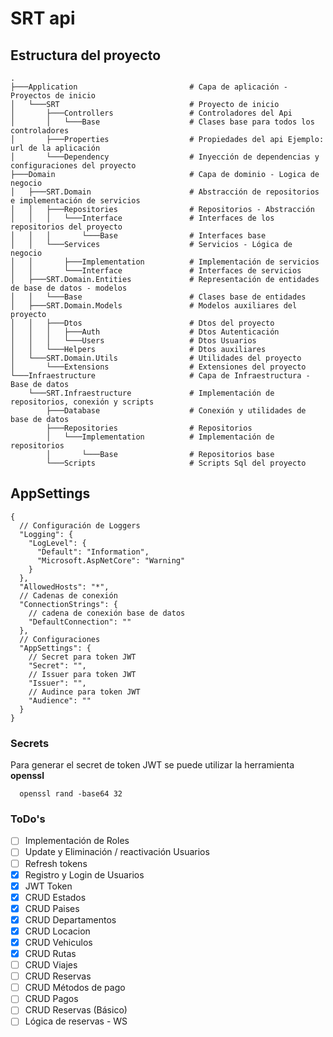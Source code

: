 # SRT api

## Estructura del proyecto

```
.
├───Application                         # Capa de aplicación - Proyectos de inicio
│   └───SRT                             # Proyecto de inicio
│       ├───Controllers                 # Controladores del Api
│       │   └───Base                    # Clases base para todos los controladores
│       ├───Properties                  # Propiedades del api Ejemplo: url de la aplicación
│       └───Dependency                  # Inyección de dependencias y configuraciones del proyecto
├───Domain                              # Capa de dominio - Logica de negocio
│   ├───SRT.Domain                      # Abstracción de repositorios e implementación de servicios
│   │   ├───Repositories                # Repositorios - Abstracción
│   │   │   └───Interface               # Interfaces de los repositorios del proyecto
│   │   │       └───Base                # Interfaces base
│   │   └───Services                    # Servicios - Lógica de negocio
│   │       ├───Implementation          # Implementación de servicios
│   │       └───Interface               # Interfaces de servicios
│   ├───SRT.Domain.Entities             # Representación de entidades de base de datos - modelos
│   │   └───Base                        # Clases base de entidades
│   ├───SRT.Domain.Models               # Modelos auxiliares del proyecto
│   │   ├───Dtos                        # Dtos del proyecto
│   │   │   ├───Auth                    # Dtos Autenticación
│   │   │   └───Users                   # Dtos Usuarios
│   │   └───Helpers                     # Dtos auxiliares
│   └───SRT.Domain.Utils                # Utilidades del proyecto
│       └───Extensions                  # Extensiones del proyecto
└───Infraestructure                     # Capa de Infraestructura - Base de datos
    └───SRT.Infraestructure             # Implementación de repositorios, conexión y scripts
        ├───Database                    # Conexión y utilidades de base de datos
        ├───Repositories                # Repositorios
        │   └───Implementation          # Implementación de repositorios
        │       └───Base                # Repositorios base
        └───Scripts                     # Scripts Sql del proyecto
```

## AppSettings

```json5
{
  // Configuración de Loggers
  "Logging": {
    "LogLevel": {
      "Default": "Information",
      "Microsoft.AspNetCore": "Warning"
    }
  },
  "AllowedHosts": "*",
  // Cadenas de conexión
  "ConnectionStrings": {
    // cadena de conexión base de datos
    "DefaultConnection": ""
  },
  // Configuraciones
  "AppSettings": {
    // Secret para token JWT
    "Secret": "",
    // Issuer para token JWT
    "Issuer": "",
    // Audince para token JWT
    "Audience": ""
  }
}
```

### Secrets

Para generar el secret de token JWT se puede utilizar la herramienta **openssl**

```shell
  openssl rand -base64 32
```

### ToDo's

- [ ] Implementación de Roles
- [ ] Update y Eliminación / reactivación Usuarios
- [ ] Refresh tokens
- [X] Registro y Login de Usuarios
- [X] JWT Token
- [X] CRUD Estados
- [X] CRUD Paises
- [X] CRUD Departamentos
- [X] CRUD Locacion
- [X] CRUD Vehiculos
- [X] CRUD Rutas
- [ ] CRUD Viajes
- [ ] CRUD Reservas
- [ ] CRUD Métodos de pago
- [ ] CRUD Pagos
- [ ] CRUD Reservas (Básico)
- [ ] Lógica de reservas - WS

